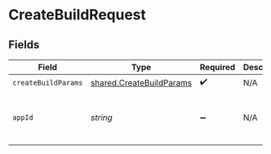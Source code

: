 # CreateBuildRequest


## Fields

| Field                                                                | Type                                                                 | Required                                                             | Description                                                          | Example                                                              |
| -------------------------------------------------------------------- | -------------------------------------------------------------------- | -------------------------------------------------------------------- | -------------------------------------------------------------------- | -------------------------------------------------------------------- |
| `createBuildParams`                                                  | [shared.CreateBuildParams](../../models/shared/createbuildparams.md) | :heavy_check_mark:                                                   | N/A                                                                  |                                                                      |
| `appId`                                                              | *string*                                                             | :heavy_minus_sign:                                                   | N/A                                                                  | app-af469a92-5b45-4565-b3c4-b79878de67d2                             |